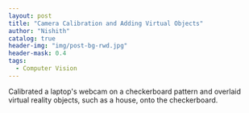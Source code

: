 ```yaml
---
layout: post
title: "Camera Calibration and Adding Virtual Objects"
author: "Nishith"
catalog: true
header-img: "img/post-bg-rwd.jpg"
header-mask: 0.4
tags:
  - Computer Vision
---
```


Calibrated a laptop's webcam on a checkerboard pattern and overlaid virtual reality objects, such as a house, onto the checkerboard.